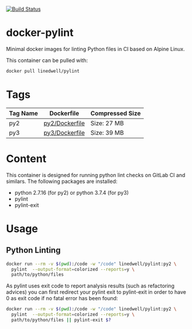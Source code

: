 [![Build Status](https://gitlab.com/linedwell/docker-pylint/badges/master/build.svg)](https://gitlab.com/linedwell/docker-pylint)

# docker-pylint
Minimal docker images for linting Python files in CI based on Alpine Linux.

This container can be pulled with:
```bash
docker pull linedwell/pylint
```
# Tags
| Tag Name | Dockerfile  | Compressed Size |
|---|---|---|
| py2 | [py2/Dockerfile](//github.com/Linedwell/docker-pylint/blob/master/py2/Dockerfile) | Size: 27 MB |
| py3 | [py3/Dockerfile](//github.com/Linedwell/docker-pylint/blob/master/py2/Dockerfile) | Size: 39 MB |

# Content
This container is designed for running python lint checks on GitLab CI and similars. The following packages are installed:
* python 2.7.16 (for py2) or python 3.7.4 (for py3)
* pylint
* pylint-exit

# Usage
## Python Linting
```bash
docker run --rm -v $(pwd):/code -w "/code" linedwell/pylint:py2 \
  pylint  --output-format=colorized --reports=y \
  path/to/python/files
```
As pylint uses exit code to report analysis results (such as refactoring advices) you can first redirect your pylint exit to pylint-exit in order to have 0 as exit code if no fatal error has been found:

```bash
docker run --rm -v $(pwd):/code -w "/code" linedwell/pylint:py2 \
  pylint  --output-format=colorized --reports=y \
  path/to/python/files || pylint-exit $?
```
